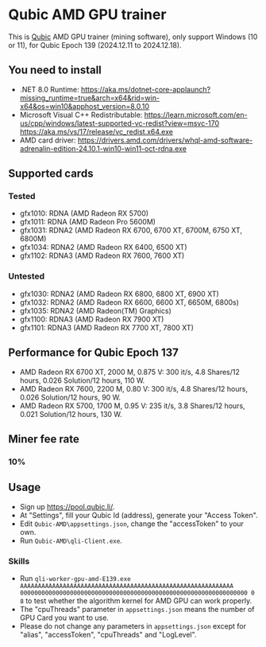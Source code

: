 # Qubic AMD GPU trainer

This is [Qubic](https://www.qubic.org) AMD GPU trainer (mining software), only support Windows (10 or 11), for Qubic Epoch 139 (2024.12.11 to 2024.12.18).

## You need to install

+ .NET 8.0 Runtime:
<https://aka.ms/dotnet-core-applaunch?missing_runtime=true&arch=x64&rid=win-x64&os=win10&apphost_version=8.0.10>
+ Microsoft Visual C++ Redistributable:
<https://learn.microsoft.com/en-us/cpp/windows/latest-supported-vc-redist?view=msvc-170>
<https://aka.ms/vs/17/release/vc_redist.x64.exe>
+ AMD card driver:
<https://drivers.amd.com/drivers/whql-amd-software-adrenalin-edition-24.10.1-win10-win11-oct-rdna.exe>

## Supported cards

### Tested

+ gfx1010: RDNA  (AMD Radeon RX 5700)
+ gfx1011: RDNA  (AMD Radeon Pro 5600M)
+ gfx1031: RDNA2 (AMD Radeon RX 6700, 6700 XT, 6700M, 6750 XT, 6800M)
+ gfx1034: RDNA2 (AMD Radeon RX 6400, 6500 XT)
+ gfx1102: RDNA3 (AMD Radeon RX 7600, 7600 XT)

### Untested

+ gfx1030: RDNA2 (AMD Radeon RX 6800, 6800 XT, 6900 XT)
+ gfx1032: RDNA2 (AMD Radeon RX 6600, 6600 XT, 6650M, 6800s)
+ gfx1035: RDNA2 (AMD Radeon(TM) Graphics)
+ gfx1100: RDNA3 (AMD Radeon RX 7900 XT)
+ gfx1101: RDNA3 (AMD Radeon RX 7700 XT, 7800 XT)

## Performance for Qubic Epoch 137

+ AMD Radeon RX 6700 XT, 2000 M, 0.875 V: 300 it/s, 4.8 Shares/12 hours, 0.026 Solution/12 hours, 110 W.
+ AMD Radeon RX 7600, 2200 M, 0.80 V: 300 it/s, 4.8 Shares/12 hours, 0.026 Solution/12 hours, 90 W.
+ AMD Radeon RX 5700, 1700 M, 0.95 V: 235 it/s, 3.8 Shares/12 hours, 0.021 Solution/12 hours, 130 W.

## Miner fee rate

### 10%

## Usage

+ Sign up <https://pool.qubic.li/>.
+ At "Settings", fill your Qubic Id (address), generate your "Access Token".
+ Edit `Qubic-AMD\appsettings.json`, change the "accessToken" to your own.
+ Run `Qubic-AMD\qli-Client.exe`.

### Skills

+ Run `qli-worker-gpu-amd-E139.exe AAAAAAAAAAAAAAAAAAAAAAAAAAAAAAAAAAAAAAAAAAAAAAAAAAAAAAAAAAAA 0000000000000000000000000000000000000000000000000000000000000000 0 8` to test whether the algorithm kernel for AMD GPU can work properly.
+ The "cpuThreads" parameter in `appsettings.json` means the number of GPU Card you want to use.
+ Please do not change any parameters in `appsettings.json` except for "alias", "accessToken", "cpuThreads" and "LogLevel".
